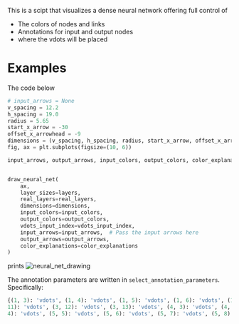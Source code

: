 This is a scipt that visualizes a dense neural network offering full control of
- The colors of nodes and links
- Annotations for input and output nodes
- where the vdots will be placed

# Examples
The code below
```python
# input_arrows = None
v_spacing = 12.2
h_spacing = 19.0
radius = 5.65
start_x_arrow = -30
offset_x_arrowhead = -9
dimensions = (v_spacing, h_spacing, radius, start_x_arrow, offset_x_arrowhead)
fig, ax = plt.subplots(figsize=(10, 6))

input_arrows, output_arrows, input_colors, output_colors, color_explanations = select_annotation_parameters()


draw_neural_net(
    ax,
    layer_sizes=layers,
    real_layers=real_layers,
    dimensions=dimensions,
    input_colors=input_colors,
    output_colors=output_colors,
    vdots_input_index=vdots_input_index,
    input_arrows=input_arrows,  # Pass the input arrows here
    output_arrows=output_arrows,
    color_explanations=color_explanations
)
```

prints
![neural_net_drawing](https://github.com/user-attachments/assets/61a3084f-c64f-4c71-a5ff-0cf079d890e8)

The annotation parameters are written in `select_annotation_parameters`. Specifically:

```python
{(1, 3): 'vdots', (1, 4): 'vdots', (1, 5): 'vdots', (1, 6): 'vdots', (1, 7): 'vdots', (1, 8): 'vdots', (1, 9): 'vdots', (1, 10): 'vdots', (1, 11): 'vdots', (1, 12): 'vdots', (1, 13): 'vdots', (2, 3): 'vdots', (2, 4): 'vdots', (2, 5): 'vdots', (2, 6): 'vdots', (2, 7): 'vdots', (2, 8): 'vdots', (2, 9): 'vdots', (2, 10): 'vdots', (2, 11): 'vdots', (2, 12): 'vdots', (2, 13): 'vdots', (3, 3): 'vdots', (3, 4): 'vdots', (3, 5): 'vdots', (3, 6): 'vdots', (3, 7): 'vdots', (3, 8): 'vdots', (3, 9): 'vdots', (3, 10): 'vdots', (3, 
11): 'vdots', (3, 12): 'vdots', (3, 13): 'vdots', (4, 3): 'vdots', (4, 4): 'vdots', (4, 5): 'vdots', (4, 6): 'vdots', (4, 7): 'vdots', (4, 8): 'vdots', (4, 9): 'vdots', (4, 10): 'vdots', (4, 11): 'vdots', (4, 12): 'vdots', (4, 13): 'vdots', (5, 3): 'vdots', (5, 
4): 'vdots', (5, 5): 'vdots', (5, 6): 'vdots', (5, 7): 'vdots', (5, 8): 'vdots', (5, 9): 'vdots', (5, 10): 'vdots', (5, 11): 'vdots', (5, 12): 'vdots', (5, 13): 'vdots'}

```
